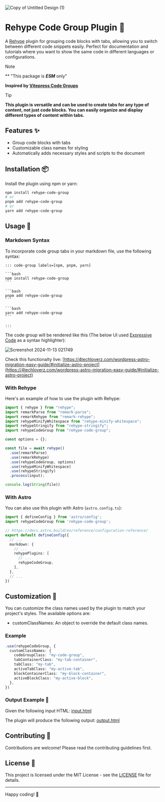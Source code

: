 ![Copy of Untitled Design (1)](https://github.com/user-attachments/assets/fa55322a-d00b-45df-9537-63f43cb781c7)

# Rehype Code Group Plugin 🤖

A [Rehype](https://github.com/rehypejs/rehype) plugin for grouping code blocks with tabs, allowing you to switch between different code snippets easily. Perfect for documentation and tutorials where you want to show the same code in different languages or configurations.

> [!NOTE]
> ** "This package is ***ESM*** only"

**Inspired by [Vitepress Code Groups](https://vitepress.dev/guide/markdown#code-groups)**

> [!TIP]
> **This plugin is versatile and can be used to create tabs for any type of content, not just code blocks. You can easily organize and display different types of content within tabs.**

## Features ✨

- Group code blocks with tabs
- Customizable class names for styling
- Automatically adds necessary styles and scripts to the document

## Installation 📦
Install the plugin using npm or yarn:

```bash
npm install rehype-code-group
# or
pnpm add rehype-code-group
# or
yarn add rehype-code-group
```

## Usage 🚀

### Markdown Syntax

To incorporate code group tabs in your markdown file, use the following syntax:

~~~raw
::: code-group labels=[npm, pnpm, yarn]

```bash
npm install rehype-code-group
```

```bash
pnpm add rehype-code-group
```

```bash
yarn add rehype-code-group
```

:::
~~~

The code group will be rendered like this (The below UI used [Expressive Code](https://expressive-code.com/) as a syntax highlighter):

![Screenshot 2024-11-13 021749](https://github.com/user-attachments/assets/0bcae4e7-569a-4189-b890-9f543a67feb6)

Check this functionalty live: [https://4techloverz.com/wordpress-astro-migration-easy-guide/#initialize-astro-project](https://4techloverz.com/wordpress-astro-migration-easy-guide/#initialize-astro-project)

### With Rehype

Here's an example of how to use the plugin with Rehype:

```typescript
import { rehype } from "rehype";
import remarkParse from "remark-parse";
import remarkRehype from "remark-rehype";
import rehypeMinifyWhitespace from "rehype-minify-whitespace";
import rehypeStringify from "rehype-stringify";
import rehypeCodeGroup from "rehype-code-group";

const options = {};

const file = await rehype()
  .use(remarkParse)
  .use(remarkRehype)
  .use(rehypeCodeGroup, options)
  .use(rehypeMinifyWhitespace)
  .use(rehypeStringify)
  .process(input);

console.log(String(file))
```

### With Astro

You can also use this plugin with Astro (`astro.config.ts`):

```typescript
import { defineConfig } from 'astro/config';
import rehypeCodeGroup from 'rehype-code-group';

// https://docs.astro.build/en/reference/configuration-reference/
export default defineConfig({
  // ...
  markdown: {
    // ...
    rehypePlugins: [
      // ...
      rehypeCodeGroup,
    ],
  },
  // ...
})
```

## Customization 🎨

You can customize the class names used by the plugin to match your project's styles. The available options are:

- customClassNames: An object to override the default class names.

### Example

```typescript
.use(rehypeCodeGroup, {
  customClassNames: {
    codeGroupClass: "my-code-group",
    tabContainerClass: "my-tab-container",
    tabClass: "my-tab",
    activeTabClass: "my-active-tab",
    blockContainerClass: "my-block-container",
    activeBlockClass: "my-active-block",
  },
})
```

### Output Example 📄

Given the following input HTML: [input.html](https://github.com/ITZSHOAIB/rehype-code-group/blob/main/test/fixtures/single-md/input.html)

The plugin will produce the following output: [output.html](https://github.com/ITZSHOAIB/rehype-code-group/blob/main/test/fixtures/single-md/output.html)

## Contributing 🤝
Contributions are welcome! Please read the contributing guidelines first.

## License 📄
This project is licensed under the MIT License - see the [LICENSE](https://github.com/ITZSHOAIB/rehype-code-group?tab=MIT-1-ov-file) file for details.

---

Happy coding! 🎉
